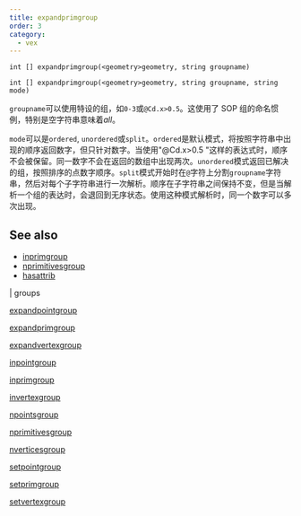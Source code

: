 ```yaml
---
title: expandprimgroup
order: 3
category:
  - vex
---
```


`int [] expandprimgroup(<geometry>geometry, string groupname)`

`int [] expandprimgroup(<geometry>geometry, string groupname, string mode)`

`groupname`可以使用特设的组，如`0-3`或`@Cd.x>0.5`。这使用了 SOP 组的命名惯例，特别是空字符串意味着*all*。

`mode`可以是`ordered`, `unordered`或`split`。`ordered`是默认模式，将按照字符串中出现的顺序返回数字，但只针对数字。当使用"@Cd.x>0.5 "这样的表达式时，顺序不会被保留。同一数字不会在返回的数组中出现两次。`unordered`模式返回已解决的组，按照排序的点数字顺序。`split`模式开始时在`@`字符上分割`groupname`字符串，然后对每个子字符串进行一次解析。顺序在子字符串之间保持不变，但是当解析一个组的表达时，会退回到无序状态。使用这种模式解析时，同一个数字可以多次出现。

## See also

- [inprimgroup](inprimgroup.html)
- [nprimitivesgroup](nprimitivesgroup.html)
- [hasattrib](hasattrib.html)

|
groups

[expandpointgroup](expandpointgroup.html)

[expandprimgroup](expandprimgroup.html)

[expandvertexgroup](expandvertexgroup.html)

[inpointgroup](inpointgroup.html)

[inprimgroup](inprimgroup.html)

[invertexgroup](invertexgroup.html)

[npointsgroup](npointsgroup.html)

[nprimitivesgroup](nprimitivesgroup.html)

[nverticesgroup](nverticesgroup.html)

[setpointgroup](setpointgroup.html)

[setprimgroup](setprimgroup.html)

[setvertexgroup](setvertexgroup.html)
